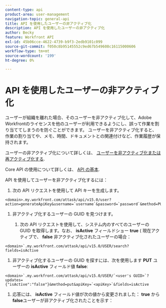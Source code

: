 ```yaml
---
content-type: api
product-area: user-management
navigation-topic: general-api
title: API を使用したユーザーの非アクティブ化
description: API を使用したユーザーの非アクティブ化
author: Becky
feature: Workfront API
exl-id: 45b06cce-4622-4739-b9f3-2edb9101c099
source-git-commit: f050c8b95145552c9ed67b549608c16115000606
workflow-type: tm+mt
source-wordcount: '199'
ht-degree: 0%

---
```



# API を使用したユーザーの非アクティブ化

ユーザーが組織を離れた場合、そのユーザーを非アクティブ化して、Adobe Workfrontのライセンスを他のユーザーが利用できるようにし、誤って作業を割り当ててしまうのを防ぐことができます。 ユーザーを非アクティブ化すると、作業の割り当てや、メモ、時間、ドキュメントとの関連付けなど、作業履歴が保持されます。

ユーザーの非アクティブ化について詳しくは、 [ユーザーを非アクティブ化または再アクティブ化する](../../administration-and-setup/add-users/create-and-manage-users/deactivate-a-user.md).

Core API の使用について詳しくは、 [API の基本](../../wf-api/general/api-basics.md).

API を使用してユーザーを非アクティブ化するには：

1. 次の API リクエストを使用して API キーを生成します。

```
<domain>.my.workfront.com/attask/api/v15.0/user?action=generateApiKey&username=`username`&password=`password`&method=PUT`
```

1. 非アクティブ化するユーザーの GUID を見つけます。

   1. 次の API リクエストを使用して、システム内のすべてのユーザーの GUID を取得します。なお、 **isActive** フィールドショー **true** ( 現在アクティブで、 **false** 非アクティブ化されたユーザーの場合：

```
<domain>`.my.workfront.com/attask/api/v15.0/USER/search?fields=isActive
```

1. 非アクティブ化するユーザーの GUID を探すには、次を使用します **PUT** ユーザーの **isActive** フィールド値 **false**:

```
<domain>`.my.workfront.com/attask/api/v15.0/USER/`<user's GUID>`?updates={"isActive":"false"}&method=put&apiKey=`<apiKey>`&fields=isActive
```

1. 応答には、 **isActive** フィールド値が次の値から変更されました： **true** から **false**&#x200B;ユーザーが非アクティブ化されたことを示す：

<!-- [Copy](javascript:void(0);) -->
<pre></pre>
